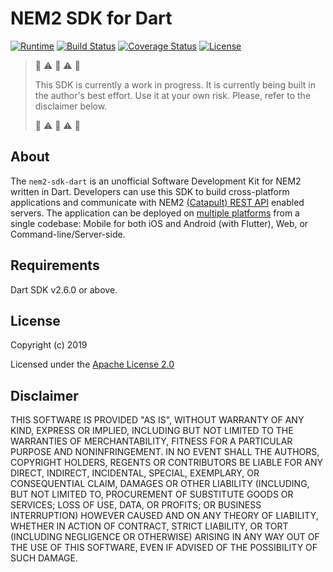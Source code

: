 [comment]: # (Replace variables LANGUAGE_NAME, YEAR, LICENSE_NAME, CONTRIBUTORS, GITHUB_NICKNAME and complete Requirements and Installation sections)

# NEM2 SDK for Dart

[![Runtime](https://img.shields.io/badge/dart-%3E%3D2.6.0-brightgreen.svg)][dart-version]
[![Build Status](https://api.travis-ci.org/fajarvm/nem2-sdk-dart.svg?branch=master)][travis-build]
[![Coverage Status](https://codecov.io/gh/fajarvm/nem2-sdk-dart/branch/master/graph/badge.svg)][codecov-build]
[![License](https://img.shields.io/badge/License-Apache%202.0-blue.svg)][apache-license]

> :construction: :warning: :rotating_light: :warning: :construction:
> 
> This SDK is currently a work in progress. It is currently being built in the author's best effort. Use it at your own risk. Please, refer to the disclaimer below.
> 
> :construction: :warning: :rotating_light: :warning: :construction:

## About
The `nem2-sdk-dart` is an unofficial Software Development Kit for NEM2 written in Dart. Developers can use this SDK to build cross-platform applications and communicate with NEM2 [(Catapult) REST API][nemtech-api] enabled servers. The application can be deployed on [multiple platforms][dart-platforms] from a single codebase: Mobile for both iOS and Android (with Flutter), Web, or Command-line/Server-side.

## Requirements
Dart SDK v2.6.0 or above.

## License

Copyright (c) 2019

Licensed under the [Apache License 2.0](LICENSE)

## Disclaimer

THIS SOFTWARE IS PROVIDED "AS IS", WITHOUT WARRANTY OF ANY KIND, EXPRESS OR IMPLIED, INCLUDING BUT NOT LIMITED TO THE WARRANTIES OF MERCHANTABILITY, FITNESS FOR A PARTICULAR PURPOSE AND NONINFRINGEMENT. IN NO EVENT SHALL THE AUTHORS, COPYRIGHT HOLDERS, REGENTS OR CONTRIBUTORS BE LIABLE FOR ANY DIRECT, INDIRECT, INCIDENTAL, SPECIAL, EXEMPLARY, OR CONSEQUENTIAL CLAIM, DAMAGES OR OTHER LIABILITY (INCLUDING, BUT NOT LIMITED TO, PROCUREMENT OF SUBSTITUTE GOODS OR SERVICES; LOSS OF USE, DATA, OR PROFITS; OR BUSINESS INTERRUPTION) HOWEVER CAUSED AND ON ANY THEORY OF LIABILITY, WHETHER IN ACTION OF CONTRACT, STRICT LIABILITY, OR TORT (INCLUDING NEGLIGENCE OR OTHERWISE) ARISING IN ANY WAY OUT OF THE USE OF THIS SOFTWARE, EVEN IF ADVISED OF THE POSSIBILITY OF SUCH DAMAGE.

[self]: https://github.com/fajarvm/nem2-sdk-dart
[issues]: https://github.com/fajarvm/nem2-sdk-dart/issues
[sdk-ref]: http://fajarvm.github.io/nem2-sdk-dart

[apache-license]: https://opensource.org/licenses/Apache-2.0
[travis-build]: https://travis-ci.org/fajarvm/nem2-sdk-dart
[codecov-build]: https://codecov.io/gh/fajarvm/nem2-sdk-dart

[dart-version]: https://api.dartlang.org/stable/2.6.0/index.html
[dart-platforms]: https://www.dartlang.org/guides/platforms
[nemtech-api]: https://nemtech.github.io/api.html
